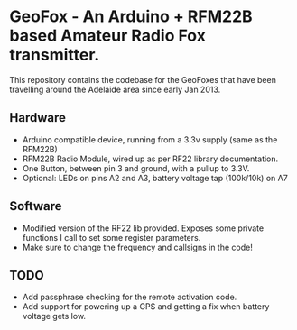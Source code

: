 # GeoFox - An Arduino + RFM22B based Amateur Radio Fox transmitter.

This repository contains the codebase for the GeoFoxes that have been travelling around the Adelaide area since early Jan 2013.

## Hardware
- Arduino compatible device, running from a 3.3v supply (same as the RFM22B)
- RFM22B Radio Module, wired up as per RF22 library documentation.
- One Button, between pin 3 and ground, with a pullup to 3.3V.
- Optional: LEDs on pins A2 and A3, battery voltage tap (100k/10k) on A7

## Software
- Modified version of the RF22 lib provided. Exposes some private functions I call to set some register parameters.
- Make sure to change the frequency and callsigns in the code!

## TODO
- Add passphrase checking for the remote activation code.
- Add support for powering up a GPS and getting a fix when battery voltage gets low.